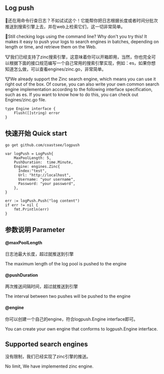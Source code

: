 ## Log push
🤔️还在用命令行查日志？不如试试这个！它能帮你把日志根据长度或者时间分批次推送到搜索引擎上去，并在web上检索它们，这一切非常简单。

️🤔️Still checking logs using the command line? Why don't you try this! It makes it easy to push your logs to search engines in batches, depending on length or time, and retrieve them on the Web.

🐮我们已经支持了zinc搜索引擎，这意味着你可以开箱即用，当然，你也完全可以根据下面的接口规范编写一个自己常用的搜索引擎实现，例如：es，如果你想知道怎么做，可以查看engines/zinc.go，非常简单。

🐮We already support the Zinc search engine, which means you can use it right out of the box. Of course, you can also write your own common search engine implementation according to the following interface specification, such as es. If you want to know how to do this, you can check out Engines/zinc.go file.

```
type Engine interface {
    Flush([]string) error
}
```

## 快速开始 Quick start

```shell
go get github.com/coastsee/logpush
```

```
var logPush = LogPush{
    MaxPoolLength: 5,
    PushDuration:  time.Minute,
    Engine: engines.Zinc{
      Index:"test",
      Url: "http://localhost",
      Username: "your username",
      Password: "your password",
    },
}

err := logPush.Push("log content")
if err != nil {
    fmt.Println(err)
}
```
## 参数说明 Parameter

#### @maxPoolLength
日志池最大长度，超过就推送到引擎

The maximum length of the log pool is pushed to the engine

#### @pushDuration
两次推送间隔时间，超过就推送到引擎

The interval between two pushes will be pushed to the engine

#### @engine
你可以创建一个自己的engine，符合logpush.Engine interface即可。

You can create your own engine that conforms to logpush.Engine interface.

## Supported search engines
没有限制，我们已经实现了zinc引擎的推送。

No limit, We have implemented zinc engine.